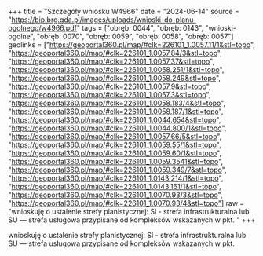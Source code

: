 +++
title = "Szczegóły wniosku W4966"
date = "2024-06-14"
source = "https://bip.brg.gda.pl/images/uploads/wnioski-do-planu-ogolnego/w4966.pdf"
tags = ["obręb: 0044", "obręb: 0143", "wnioski-ogolne", "obręb: 0070", "obręb: 0059", "obręb: 0058", "obręb: 0057"]
geolinks = ["https://geoportal360.pl/map/#clk=226101_1.0057.11/1&stl=topo", "https://geoportal360.pl/map/#clk=226101_1.0057.84/3&stl=topo", "https://geoportal360.pl/map/#clk=226101_1.0057.37&stl=topo", "https://geoportal360.pl/map/#clk=226101_1.0058.251/1&stl=topo", "https://geoportal360.pl/map/#clk=226101_1.0058.249&stl=topo", "https://geoportal360.pl/map/#clk=226101_1.0057.9&stl=topo", "https://geoportal360.pl/map/#clk=226101_1.0057.3&stl=topo", "https://geoportal360.pl/map/#clk=226101_1.0058.183/4&stl=topo", "https://geoportal360.pl/map/#clk=226101_1.0058.187/1&stl=topo", "https://geoportal360.pl/map/#clk=226101_1.0044.654&stl=topo", "https://geoportal360.pl/map/#clk=226101_1.0044.800/1&stl=topo", "https://geoportal360.pl/map/#clk=226101_1.0057.66/5&stl=topo", "https://geoportal360.pl/map/#clk=226101_1.0059.55/1&stl=topo", "https://geoportal360.pl/map/#clk=226101_1.0059.60/1&stl=topo", "https://geoportal360.pl/map/#clk=226101_1.0059.3541&stl=topo", "https://geoportal360.pl/map/#clk=226101_1.0059.349/7&stl=topo", "https://geoportal360.pl/map/#clk=226101_1.0143.214/1&stl=topo", "https://geoportal360.pl/map/#clk=226101_1.0143.161/1&stl=topo", "https://geoportal360.pl/map/#clk=226101_1.0070.93/3&stl=topo", "https://geoportal360.pl/map/#clk=226101_1.0070.93/4&stl=topo"]
raw = "wnioskuję o ustalenie strefy planistycznej: Sl - strefa infrastrukturalna lub SU — strefa usługowa przypisane od kompleksów wskazanych w pkt. "
+++

wnioskuję o ustalenie strefy planistycznej: Sl - strefa infrastrukturalna lub SU — strefa usługowa
przypisane od kompleksów wskazanych w pkt. 


